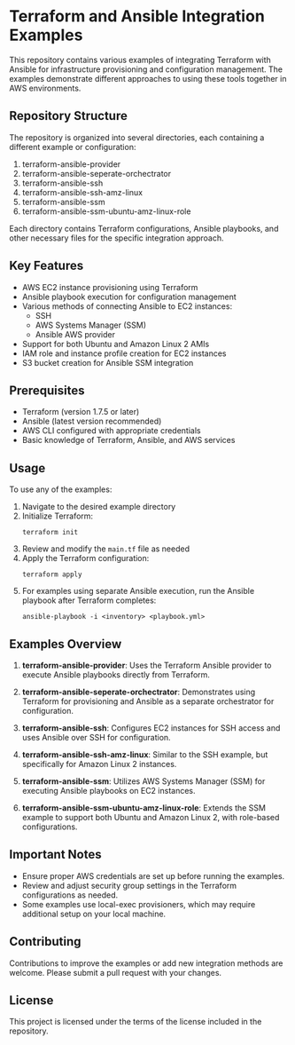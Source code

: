 # Terraform and Ansible Integration Examples

This repository contains various examples of integrating Terraform with Ansible for infrastructure provisioning and configuration management. The examples demonstrate different approaches to using these tools together in AWS environments.

## Repository Structure

The repository is organized into several directories, each containing a different example or configuration:

1. terraform-ansible-provider
2. terraform-ansible-seperate-orchectrator
3. terraform-ansible-ssh
4. terraform-ansible-ssh-amz-linux
5. terraform-ansible-ssm
6. terraform-ansible-ssm-ubuntu-amz-linux-role

Each directory contains Terraform configurations, Ansible playbooks, and other necessary files for the specific integration approach.

## Key Features

- AWS EC2 instance provisioning using Terraform
- Ansible playbook execution for configuration management
- Various methods of connecting Ansible to EC2 instances:
  - SSH
  - AWS Systems Manager (SSM)
  - Ansible AWS provider
- Support for both Ubuntu and Amazon Linux 2 AMIs
- IAM role and instance profile creation for EC2 instances
- S3 bucket creation for Ansible SSM integration

## Prerequisites

- Terraform (version 1.7.5 or later)
- Ansible (latest version recommended)
- AWS CLI configured with appropriate credentials
- Basic knowledge of Terraform, Ansible, and AWS services

## Usage

To use any of the examples:

1. Navigate to the desired example directory
2. Initialize Terraform:
   ```
   terraform init
   ```
3. Review and modify the `main.tf` file as needed
4. Apply the Terraform configuration:
   ```
   terraform apply
   ```
5. For examples using separate Ansible execution, run the Ansible playbook after Terraform completes:
   ```
   ansible-playbook -i <inventory> <playbook.yml>
   ```

## Examples Overview

1. **terraform-ansible-provider**: Uses the Terraform Ansible provider to execute Ansible playbooks directly from Terraform.

2. **terraform-ansible-seperate-orchectrator**: Demonstrates using Terraform for provisioning and Ansible as a separate orchestrator for configuration.

3. **terraform-ansible-ssh**: Configures EC2 instances for SSH access and uses Ansible over SSH for configuration.

4. **terraform-ansible-ssh-amz-linux**: Similar to the SSH example, but specifically for Amazon Linux 2 instances.

5. **terraform-ansible-ssm**: Utilizes AWS Systems Manager (SSM) for executing Ansible playbooks on EC2 instances.

6. **terraform-ansible-ssm-ubuntu-amz-linux-role**: Extends the SSM example to support both Ubuntu and Amazon Linux 2, with role-based configurations.

## Important Notes

- Ensure proper AWS credentials are set up before running the examples.
- Review and adjust security group settings in the Terraform configurations as needed.
- Some examples use local-exec provisioners, which may require additional setup on your local machine.

## Contributing

Contributions to improve the examples or add new integration methods are welcome. Please submit a pull request with your changes.

## License

This project is licensed under the terms of the license included in the repository.
